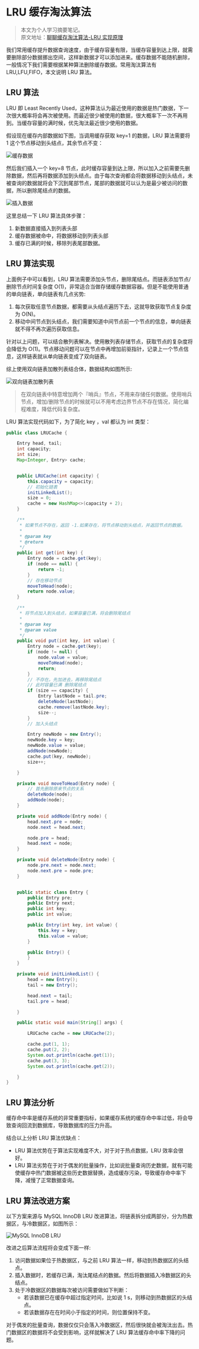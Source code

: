 # LRU 缓存淘汰算法

> 本文为个人学习摘要笔记。  
> 原文地址：[聊聊缓存淘汰算法-LRU 实现原理](http://www.justdojava.com/2019/10/20/lru-cache/)

我们常用缓存提升数据查询速度，由于缓存容量有限，当缓存容量到达上限，就需要删除部分数据挪出空间，这样新数据才可以添加进来。缓存数据不能随机删除，一般情况下我们需要根据某种算法删除缓存数据。常用淘汰算法有 LRU,LFU,FIFO，本文说明 LRU 算法。

## LRU 算法

LRU 即 Least Recently Used，这种算法认为最近使用的数据是热门数据，下一次很大概率将会再次被使用。而最近很少被使用的数据，很大概率下一次不再用到。当缓存容量的满时候，优先淘汰最近很少使用的数据。

假设现在缓存内部数据如下图，当调用缓存获取 key=1 的数据，LRU 算法需要将 1 这个节点移动到头结点，其余节点不变：

![缓存数据](https://cdn.jsdelivr.net/gh/chanshiyucx/poi/2019/LRU01.png)

然后我们插入一个 key=8 节点，此时缓存容量到达上限，所以加入之前需要先删除数据，然后再将数据添加到头结点。由于每次查询都会将数据移动到头结点，未被查询的数据就将会下沉到尾部节点，尾部的数据就可以认为是最少被访问的数据，所以删除尾结点的数据。

![插入数据](https://cdn.jsdelivr.net/gh/chanshiyucx/poi/2019/LRU02.png)

这里总结一下 LRU 算法具体步骤：

1. 新数据直接插入到列表头部
2. 缓存数据被命中，将数据移动到列表头部
3. 缓存已满的时候，移除列表尾部数据。

## LRU 算法实现

上面例子中可以看到，LRU 算法需要添加头节点，删除尾结点。而链表添加节点/删除节点时间复杂度 O(1)，非常适合当做存储缓存数据容器。但是不能使用普通的单向链表，单向链表有几点劣势:

1. 每次获取任意节点数据，都需要从头结点遍历下去，这就导致获取节点复杂度为 O(N)。
2. 移动中间节点到头结点，我们需要知道中间节点前一个节点的信息，单向链表就不得不再次遍历获取信息。

针对以上问题，可以结合散列表解决。使用散列表存储节点，获取节点的复杂度将会降低为 O(1)。节点移动问题可以在节点中再增加前驱指针，记录上一个节点信息，这样链表就从单向链表变成了双向链表。

综上使用双向链表加散列表结合体，数据结构如图所示:

![双向链表加散列表](https://cdn.jsdelivr.net/gh/chanshiyucx/poi/2019/LRU03.png)

> 在双向链表中特意增加两个『哨兵』节点，不用来存储任何数据。使用哨兵节点，增加/删除节点的时候就可以不用考虑边界节点不存在情况，简化编程难度，降低代码复杂度。

LRU 算法实现代码如下，为了简化 key ，val 都认为 int 类型：

```java
public class LRUCache {

    Entry head, tail;
    int capacity;
    int size;
    Map<Integer, Entry> cache;


    public LRUCache(int capacity) {
        this.capacity = capacity;
        // 初始化链表
        initLinkedList();
        size = 0;
        cache = new HashMap<>(capacity + 2);
    }

    /**
     * 如果节点不存在，返回 -1.如果存在，将节点移动到头结点，并返回节点的数据。
     *
     * @param key
     * @return
     */
    public int get(int key) {
        Entry node = cache.get(key);
        if (node == null) {
            return -1;
        }
        // 存在移动节点
        moveToHead(node);
        return node.value;
    }

    /**
     * 将节点加入到头结点，如果容量已满，将会删除尾结点
     *
     * @param key
     * @param value
     */
    public void put(int key, int value) {
        Entry node = cache.get(key);
        if (node != null) {
            node.value = value;
            moveToHead(node);
            return;
        }
        // 不存在。先加进去，再移除尾结点
        // 此时容量已满 删除尾结点
        if (size == capacity) {
            Entry lastNode = tail.pre;
            deleteNode(lastNode);
            cache.remove(lastNode.key);
            size--;
        }
        // 加入头结点

        Entry newNode = new Entry();
        newNode.key = key;
        newNode.value = value;
        addNode(newNode);
        cache.put(key, newNode);
        size++;

    }

    private void moveToHead(Entry node) {
        // 首先删除原来节点的关系
        deleteNode(node);
        addNode(node);
    }

    private void addNode(Entry node) {
        head.next.pre = node;
        node.next = head.next;

        node.pre = head;
        head.next = node;
    }

    private void deleteNode(Entry node) {
        node.pre.next = node.next;
        node.next.pre = node.pre;
    }


    public static class Entry {
        public Entry pre;
        public Entry next;
        public int key;
        public int value;

        public Entry(int key, int value) {
            this.key = key;
            this.value = value;
        }

        public Entry() {
        }
    }

    private void initLinkedList() {
        head = new Entry();
        tail = new Entry();

        head.next = tail;
        tail.pre = head;

    }

    public static void main(String[] args) {

        LRUCache cache = new LRUCache(2);

        cache.put(1, 1);
        cache.put(2, 2);
        System.out.println(cache.get(1));
        cache.put(3, 3);
        System.out.println(cache.get(2));

    }
}
```

## LRU 算法分析

缓存命中率是缓存系统的非常重要指标，如果缓存系统的缓存命中率过低，将会导致查询回流到数据库，导致数据库的压力升高。

结合以上分析 LRU 算法优缺点：

- LRU 算法优势在于算法实现难度不大，对于对于热点数据，LRU 效率会很好。
- LRU 算法劣势在于对于偶发的批量操作，比如说批量查询历史数据，就有可能使缓存中热门数据被这些历史数据替换，造成缓存污染，导致缓存命中率下降，减慢了正常数据查询。

## LRU 算法改进方案

以下方案来源与 MySQL InnoDB LRU 改进算法，将链表拆分成两部分，分为热数据区，与冷数据区，如图所示：

![MySQL InnoDB LRU](https://cdn.jsdelivr.net/gh/chanshiyucx/poi/2019/LRU04.png)

改进之后算法流程将会变成下面一样:

1. 访问数据如果位于热数据区，与之前 LRU 算法一样，移动到热数据区的头结点。
2. 插入数据时，若缓存已满，淘汰尾结点的数据。然后将数据插入冷数据区的头结点。
3. 处于冷数据区的数据每次被访问需要做如下判断：
   - 若该数据已在缓存中超过指定时间，比如说 1 s，则移动到热数据区的头结点。
   - 若该数据存在在时间小于指定的时间，则位置保持不变。

对于偶发的批量查询，数据仅仅只会落入冷数据区，然后很快就会被淘汰出去。热门数据区的数据将不会受到影响，这样就解决了 LRU 算法缓存命中率下降的问题。
